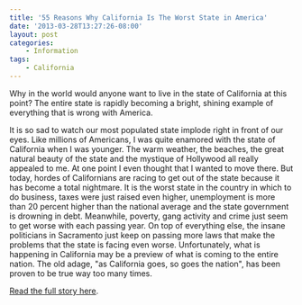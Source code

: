 ```yaml
---
title: '55 Reasons Why California Is The Worst State in America'
date: '2013-03-28T13:27:26-08:00'
layout: post
categories:
    - Information
tags:
    - California
---
```


Why in the world would anyone want to live in the state of California at this point? The entire state is rapidly becoming a bright, shining example of everything that is wrong with America.  
  
It is so sad to watch our most populated state implode right in front of our eyes. Like millions of Americans, I was quite enamored with the state of California when I was younger. The warm weather, the beaches, the great natural beauty of the state and the mystique of Hollywood all really appealed to me. At one point I even thought that I wanted to move there. But today, hordes of Californians are racing to get out of the state because it has become a total nightmare. It is the worst state in the country in which to do business, taxes were just raised even higher, unemployment is more than 20 percent higher than the national average and the state government is drowning in debt. Meanwhile, poverty, gang activity and crime just seem to get worse with each passing year. On top of everything else, the insane politicians in Sacramento just keep on passing more laws that make the problems that the state is facing even worse. Unfortunately, what is happening in California may be a preview of what is coming to the entire nation. The old adage, "as California goes, so goes the nation", has been proven to be true way too many times.

[Read the full story here](https://theeconomiccollapseblog.com/archives/55-reasons-why-california-is-the-worst-state-in-america "55 Reasons Why California Is The Worst State In America").